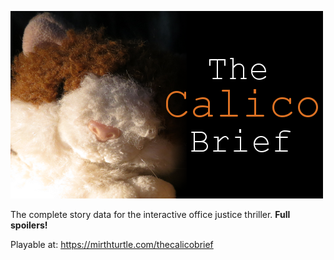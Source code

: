 ![The Calico Brief](calicobrief.png "The Calico Brief")

The complete story data for the interactive office justice thriller. **Full spoilers!**

Playable at: https://mirthturtle.com/thecalicobrief
